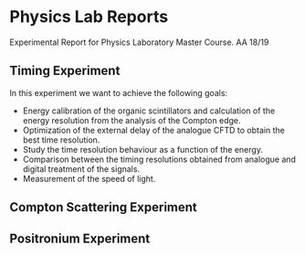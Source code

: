 # Physics Lab Reports

Experimental Report for Physics Laboratory Master Course. AA 18/19

## Timing Experiment

In this experiment we want to achieve the following goals:

* Energy calibration of the organic scintillators and
calculation of the energy resolution from the analysis of
the Compton edge.
* Optimization of the external delay of the analogue
CFTD to obtain the best time resolution.
* Study the time resolution behaviour as a function of the
energy.
* Comparison between the timing resolutions obtained
from analogue and digital treatment of the signals.
* Measurement of the speed of light. 

## Compton Scattering Experiment

## Positronium Experiment



